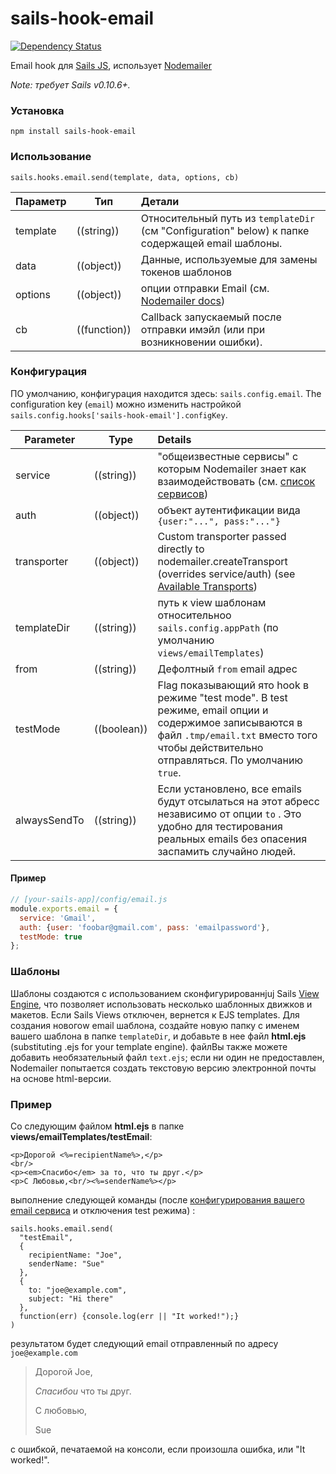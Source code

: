 # sails-hook-email

[![Dependency Status](https://david-dm.org/balderdashy/sails-hook-email.svg)](https://david-dm.org/balderdashy/sails-hook-email)

Email hook для [Sails JS](http://sailsjs.org), использует [Nodemailer](https://github.com/andris9/Nodemailer/blob/v1.3.4/README.md)

*Note: требует Sails v0.10.6+.*

### Установка

`npm install sails-hook-email`

### Использование

`sails.hooks.email.send(template, data, options, cb)`

Параметр       | Тип                 | Детали
-------------- | ------------------- |:---------------------------------
template       | ((string))          | Относительный путь из `templateDir` (см "Configuration" below) к папке содержащей email шаблоны.
data           | ((object))          | Данные, используемые для замены токенов шаблонов
options        | ((object))          | опции отправки Email (см. [Nodemailer docs](https://github.com/andris9/Nodemailer/blob/v1.3.4/README.md#e-mail-message-fields))
cb             | ((function))        | Callback запускаемый после отправки имэйл (или при возникновении ошибки).

### Конфигурация

ПО умолчанию, конфигурация находится здесь: `sails.config.email`.  The configuration key (`email`) можно изменить настройкой `sails.config.hooks['sails-hook-email'].configKey`.

Parameter      | Type                | Details
-------------- | ------------------- |:---------------------------------
service        | ((string)) | "общеизвестные сервисы" с которым Nodemailer знает как взаимодействовать (см. [список сервисов](https://github.com/andris9/nodemailer-wellknown/blob/v0.1.5/README.md#supported-services))
auth | ((object)) | объект аутентификации вида `{user:"...", pass:"..."}`
transporter | ((object)) | Custom transporter passed directly to nodemailer.createTransport (overrides service/auth) (see [Available Transports](https://github.com/andris9/Nodemailer/blob/v1.3.4/README.md#available-transports))
templateDir | ((string)) | путь к view шаблонам относительноo `sails.config.appPath` (по умолчанию `views/emailTemplates`)
from | ((string)) | Дефолтный `from` email адрес
testMode | ((boolean)) | Flag показывающий ято hook в режиме "test mode".  В test режиме, email опции и содержимое записываются в файл `.tmp/email.txt` вместо того чтобы действительно отправляться.  По умолчанию `true`.
alwaysSendTo | ((string)) | Если установлено, все emails будут отсылаться на этот абресс независимо от опции `to` .  Это удобно для тестирования реальных emails без опасения заспамить случайно людей.

#### Пример

```javascript
// [your-sails-app]/config/email.js
module.exports.email = {
  service: 'Gmail',
  auth: {user: 'foobar@gmail.com', pass: 'emailpassword'},
  testMode: true
};

```


### Шаблоны

Шаблоны создаются с использованием сконфигурированнjuj Sails [View Engine](http://sailsjs.org/#!/documentation/concepts/Views/ViewEngines.html), что позволяет использовать несколько шаблонных движков и макетов.  Если Sails Views отключен, вернется к EJS templates. Для создания новогоw email шаблона, создайте новую папку с именем вашего шаблона в папке `templateDir`, и добавьте в нее файл **html.ejs** (substituting .ejs for your template engine).   файлВы также можете добавить необязательный файл `text.ejs`; если ни один не предоставлен, Nodemailer попытается создать текстовую версию электронной почты на основе html-версии.

### Пример

Со следующим файлом **html.ejs** в папке **views/emailTemplates/testEmail**:

```
<p>Дорогой <%=recipientName%>,</p>
<br/>
<p><em>Спасибо</em> за то, что ты друг.</p>
<p>С Любовью,<br/><%=senderName%></p>
```

выполнение следующей команды (после [конфигурирования вашего email сервиса](https://github.com/balderdashy/sails-hook-email/#configuration) и отключения test режима) :

```
sails.hooks.email.send(
  "testEmail",
  {
    recipientName: "Joe",
    senderName: "Sue"
  },
  {
    to: "joe@example.com",
    subject: "Hi there"
  },
  function(err) {console.log(err || "It worked!");}
)
```

результатом будет следующий email отправленный по адресу `joe@example.com`

> Дорогой Joe,
>
> *Спасибоu* что ты друг.
>
> С любовью,
>
> Sue

с ошибкой, печатаемой на консоли, если произошла ошибка, или "It worked!".
